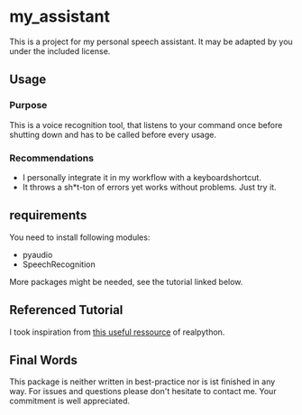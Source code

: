# my_assistant
This is a project for my personal speech assistant. It may be adapted by you under the included license.
## Usage
### Purpose
This is a voice recognition tool, that listens to your command once before shutting down and has to be called before every usage.
### Recommendations
* I personally integrate it in my workflow with a keyboardshortcut.
* It throws a sh\*t-ton of errors yet works without problems. Just try it. 

## requirements
You need to install following modules:

* pyaudio
* SpeechRecognition

More packages might be needed, see the tutorial linked below.
## Referenced Tutorial
I took inspiration from [this useful ressource](https://realpython.com/python-speech-recognition/ "real pythons website") of realpython.
## Final Words 
This package is neither written in best-practice nor is ist finished in any way. For issues and questions please don't hesitate to contact me.
Your commitment is well appreciated.